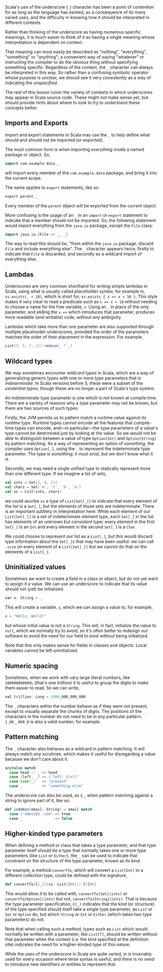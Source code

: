Scala's use of the underscore (`_`) character has been a point of contention for as long as the language has
existed, as a consequence of its many varied uses, and the difficulty in knowing how it should be interpreted in
different contexts.

Rather than thinking of the underscore as having numerous specific meanings, it is much easier to think of it as
having a single meaning whose interpretation is dependent on context.

That meaning can most easily be described as "nothing", "everything", "something" or "anything"; a convenient
way of saying "whatever" or instructing the compiler to do the obvious thing without specifying something
specific. Regardless of the context, the `_` character can always be interpreted in this way. So rather than a
confusing symbolic operator whose purpose is unclear, we should see it very consistently as a way of indicating
the _unspecified_.

The rest of this lesson cover the variety of contexts in which underscores may appear in Scala source code.
These might not make sense yet, but should provide hints about where to look to try to understand these concepts
better.

## Imports and Exports

Import and export statements in Scala may use the `_` to help define what should and should not be imported (or
exported).

The most common form is when importing _everything_ inside a named package or object. So,
```scala
import com.example.data._
```
will import every member of the `com.example.data` package, and bring it into the current scope.

The same applies to `export` statements, like so:
```scala
export parent._
```

Every member of the `parent` object will be exported from the current object.

More confusing is the usage of an `_` in an `import` or `export` statement to indicate that a member should
_not_ be imported. So, the following statement would import everything from the `java.io` package, except the
`File` class:
```scala
import java.io.{File => _, _}
```

The way to read this should be, "from within the `java.io` package, discard `File` and include everything else".
The `_` character appears twice, firstly to indicate that `File` is discarded, and secondly as a wildcard import
of everything else.

## Lambdas

Underscores are very common shorthand for writing simple lambdas in Scala, using what is usually called
_placeholder syntax_, for example in, `xs.exists(_ < 10)`, which is short for, `xs.exists { x => x < 10 }`. This
style makes it very clear to read a predicate such as `x => x < 10` without needing to choose a name for the
free variable, `x`. Using an `_` in place of the only parameter, and eliding the `x =>` which introduces that
parameter, produces more readable (and writable) code, without any ambiguity.

Lambdas which take more than one parameter are also supported through multiple placeholder underscores,
provided the order of the parameters matches the order of their placement in the expression. For example,
```scala
List(3, 5, 7, 11).reduce(_ * _)
```

## Wildcard types

We may sometimes encounter _wildcard types_ in Scala, which are a way of generalizing generic types with one or
more type parameters that is _indeterminate_. In Scala versions before 3, these were a subset of the
_existential types_, though these are no longer a part of Scala's type system.

An indeterminate type parameter is one which is not known at compile time. There are a variety of reasons why a
type parameter may not be known, but there are two sources of such types:

Firstly, the JVM permits us to pattern match a runtime value against its _runtime type_. Runtime types cannot
encode all the features that compile-time types can encode, and—in particular—the type parameters of a value's
type cannot be determined just by looking at the value. So we would not be able to distinguish between a value
of type `Option[Int]` and `Option[String]` by pattern matching. As a way of representing an option of
_something_, the compiler uses `Option[_]`, using the `_` to represent the indeterminate type parameter. The
type is _something_; it must exist, but we don't know what it is.

Secondly, we may need a single unified type to statically represent more than one different type. If we imagine
a list of sets,
```scala
val ints = Set(1, 8, 11)
val chars = Set('m', 't', 'b', 'a')
val xs = List(ints, chars)
```
we could ascribe `xs` a type of `List[Set[_]]` to indicate that every element of the list is a `Set[_]`, but the
elements of those sets are indeterminate. There is an important subtlety in interpretation here: While each
element of our `List[Set[_]]` is a set of indeterminate element type, each `Set[_]` in the list has elements of
an unknown _but consistent_ type: every element in the first `Set[_]` is an `Int` and every element in the
second `Set[_]` is a `Char`.

We could choose to represent our list as a `List[_]`, but this would discard type information about the
`Set[_]`s that may have been useful: we can call `.size` on every element of a `List[Set[_]]` but we cannot do
that on the elements of a `List[_]`.

## Uninitialized values

Sometimes we want to create a field in a class or object, but do not yet want to assign it a value. We can use
an underscore to indicate that its value should not (yet) be initialized.
```scala
var x: String = _
```

This will create a variable, `x`, which we can assign a value to, for example,
```scala
x = "Hello, World!"
```
but whose initial value is not a `String`. This will, in fact, initialize the value to `null`, which we normally
try to avoid, so it's often better to redesign our software to avoid the need for our field to exist without
being initialized.

Note that this only makes sense for fields in classes and objects. Local variables cannot be left uninitialized.

## Numeric spacing

Sometimes, when we work with vary large literal numbers, like `100000000000L` (that's one triillion) it is
useful to group the digits to make them easier to read. So we can write,
```scala
val trillion: Long = 1000_000_000_000
```

The `_` characters within the number behave as if they were not present, except to visually separate the chunks
of digits. The positions of the `_` characters in the number do not need to be in any particular pattern.
`1_00__000_0` is also a valid number, for example.

## Pattern matching

The `_` character also behaves as a wildcard in pattern matching. It will always match _any_ scrutinee, which
makes it useful for disregarding a value because we don't care about it.

```scala
anyValue match
  case head :: _ => head
  case (left, _) => s"left: $left"
  case Some(_)   => "present"
  case _         => "something else"
```

The underscore can also be used, as `$_`, when pattern matching against a string to ignore part of it, like so:
```scala
def isAdmin(email: String) = email match
  case s"admin@$_.com" => true
  case _               => false
```

## Higher-kinded type parameters

When defining a method or class that takes a type parameter, and that type parameter itself should be a type
that normally takes one or more type parameters (like `List` or `Either`), the `_` can be used to indicate that
constraint on the structure of the type parameter, known as its _kind_.

For example, a method `convertTo`, which will convert a `List[Int]` to a different collection type, could be
defined with the signature,
```scala
def convertTo[C[_]](xs: List[Int]): C[Int]
```

This would allow it to be called with, `convertTo[Set](ints)` or `convertTo[Option](ints)` but not,
`convertTo[String](ints)`. That is because the type parameter specification, `C[_]` indicates that the kind (or
structure) of the type specified should itself take a single type parameter, as `List` or `Set` or `Option` do,
but which `String` or `Int` or `Either` (which takes two type parameters) do not.

Note that when calling such a method, types such as `List` which would normally be written with a parameter,
like `List[T]`, should be written without that parameter when the context (i.e. the kind specified at the
definition site) indicates the need for a higher-kinded type of this nature.

While the uses of the underscore in Scala are quite varied, in is invariably used for every occasion where
terse syntax is useful, and there is no _need_ to introduce new identifiers or entities to represent that.
